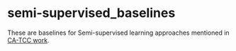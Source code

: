 # semi-supervised_baselines

These are baselines for Semi-supervised learning approaches mentioned in [CA-TCC work](https://github.com/emadeldeen24/CA-TCC).

